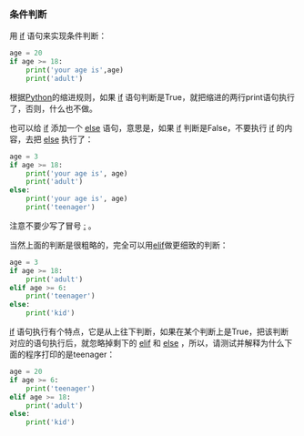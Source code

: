 ### 条件判断
用 [if]() 语句来实现条件判断：
```python
age = 20
if age >= 18:
    print('your age is',age)
    print('adult')
```
根据[Python]()的缩进规则，如果 [if]() 语句判断是True，就把缩进的两行print语句执行了，否则，什么也不做。

也可以给 [if]() 添加一个 [else]() 语句，意思是，如果 [if]() 判断是False，不要执行 [if]() 的内容，去把 [else]() 执行了：
```python
age = 3
if age >= 18:
    print('your age is', age)
    print('adult')
else:
    print('your age is', age)
    print('teenager')
```
注意不要少写了冒号 [:]() 。

当然上面的判断是很粗略的，完全可以用[elif]()做更细致的判断：
```python
age = 3
if age >= 18:
    print('adult')
elif age >= 6:
    print('teenager')
else:
    print('kid')
```
[if]() 语句执行有个特点，它是从上往下判断，如果在某个判断上是True，把该判断对应的语句执行后，就忽略掉剩下的 [elif]() 和 [else]() ，所以，请测试并解释为什么下面的程序打印的是teenager：
```python
age = 20
if age >= 6:
    print('teenager')
elif age >= 18:
    print('adult')
else:
    print('kid')
```


